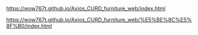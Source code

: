 https://wow767t.github.io/Axios_CURD_furniture_web/index.html

https://wow767t.github.io/Axios_CURD_furniture_web/%E5%BE%8C%E5%8F%B0/index.html
